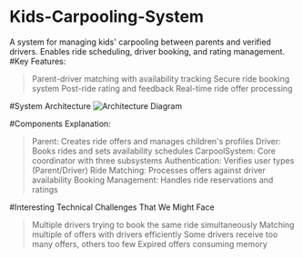 # Kids-Carpooling-System
A system for managing kids' carpooling between parents and verified drivers. Enables ride scheduling, driver booking, and rating management.
#Key Features:

>Parent-driver matching with availability tracking
>Secure ride booking system
>Post-ride rating and feedback
>Real-time ride offer processing

#System Architecture
![Architecture Diagram](docs/architectureoop.drawio.png)

#Components Explanation:

>Parent: Creates ride offers and manages children's profiles
>Driver: Books rides and sets availability schedules
>CarpoolSystem: Core coordinator with three subsystems
>Authentication: Verifies user types (Parent/Driver)
>Ride Matching: Processes offers against driver availability
>Booking Management: Handles ride reservations and ratings

#Interesting Technical Challenges That We Might Face

> Multiple drivers trying to book the same ride simultaneously
>  Matching multiple of offers with drivers efficiently
>  Some drivers receive too many offers, others too few
> Expired offers consuming memory
